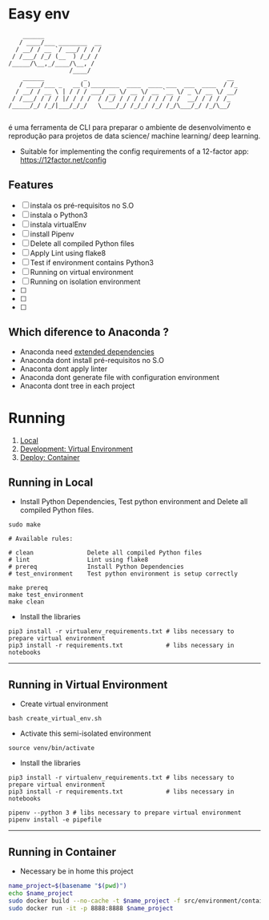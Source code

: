 # Easy env

```shell script
    ______                
   / ____/___ ________  __
  / __/ / __ `/ ___/ / / /
 / /___/ /_/ (__  ) /_/ / 
/_____/\__,_/____/\__, /  
                 /____/   
    ______           _                                       __ 
   / ____/___ _   __(_)________  ____  ____ ___  ___  ____  / /_
  / __/ / __ \ | / / / ___/ __ \/ __ \/ __ `__ \/ _ \/ __ \/ __/
 / /___/ / / / |/ / / /  / /_/ / / / / / / / / /  __/ / / / /_  
/_____/_/ /_/|___/_/_/   \____/_/ /_/_/ /_/ /_/\___/_/ /_/\__/  
                                                                
```
é uma ferramenta de CLI para preparar o ambiente de desenvolvimento e reprodução para projetos de data science/ machine learning/ deep learning.

- Suitable for implementing the config requirements of a 12-factor app: https://12factor.net/config


## Features
- [ ] instala os pré-requisitos no S.O
- [ ] instala o Python3
- [ ] instala virtualEnv
- [ ] install Pipenv
- [ ] Delete all compiled Python files
- [ ] Apply Lint using flake8
- [ ] Test if environment contains Python3
- [ ] Running on virtual environment
- [ ] Running on isolation environment
- [ ]
- [ ]
- [ ]


## Which diference to Anaconda ?
- Anaconda need [extended dependencies](https://docs.anaconda.com/anaconda/install/linux/)
- Anaconda dont install pré-requisitos no S.O
- Anaconta dont apply linter
- Anaconda dont generate file with configuration environment
- Anaconta dont tree in each project

# Running
1. [Local](#running-in-local)
2. [Development: Virtual Environment](#running-in-virtual-environment)
3. [Deploy: Container](#running-in-container)


## Running in Local
- Install Python Dependencies, Test python environment and Delete all compiled Python files.

```shell script
sudo make

# Available rules:

# clean               Delete all compiled Python files
# lint                Lint using flake8
# prereq              Install Python Dependencies
# test_environment    Test python environment is setup correctly
```

```shell script
make prereq
make test_environment
make clean
```

- Install the libraries

```shell script
pip3 install -r virtualenv_requirements.txt # libs necessary to prepare virtual environment
pip3 install -r requirements.txt            # libs necessary in notebooks
```

---

## Running in Virtual Environment

- Create virtual environment

```shell script
bash create_virtual_env.sh
```

- Activate this semi-isolated environment

```shell script
source venv/bin/activate
```

- Install the libraries

```shell script
pip3 install -r virtualenv_requirements.txt # libs necessary to prepare virtual environment
pip3 install -r requirements.txt            # libs necessary in notebooks
```


```shell script
pipenv --python 3 # libs necessary to prepare virtual environment
pipenv install -e pipefile
```

---

## Running in Container

- Necessary be in home this project

```sh
name_project=$(basename "$(pwd)")
echo $name_project
sudo docker build --no-cache -t $name_project -f src/environment/container/Dockerfile .
sudo docker run -it -p 8888:8888 $name_project
```
